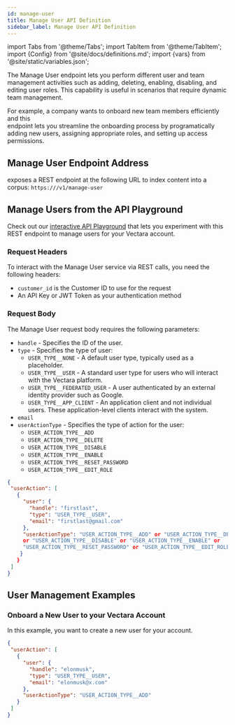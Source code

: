 ```yaml
---
id: manage-user
title: Manage User API Definition
sidebar_label: Manage User API Definition
---
```


import Tabs from '@theme/Tabs';
import TabItem from '@theme/TabItem';
import {Config} from '@site/docs/definitions.md';
import {vars} from '@site/static/variables.json';

The Manage User endpoint lets you perform different user and team management 
activities such as adding, deleting, enabling, disabling, and editing user 
roles. This capability is useful in scenarios that require dynamic team 
management.

For example, a company wants to onboard new team members efficiently and this  
endpoint lets you streamline the onboarding process by programatically 
adding new users, assigning appropriate roles, and setting up access 
permissions.

## Manage User Endpoint Address

<Config v="names.product"/> exposes a REST endpoint at the following URL
to index content into a corpus:
<code>https://<Config v="domains.rest.indexing"/>/v1/manage-user</code>

## Manage Users from the API Playground

Check out our [interactive API Playground](/docs/rest-api/create-user) that lets 
you experiment with this REST endpoint to manage users for your Vectara
account.


### Request Headers

To interact with the Manage User service via REST calls, you need the following headers:
* `customer_id` is the Customer ID to use for the request
* An API Key or JWT Token as your authentication method


### Request Body

The Manage User request body requires the following parameters:

* `handle` - Specifies the ID of the user.
* `type` - Specifies the type of user:
   -  `USER_TYPE__NONE` - A default user type, typically used as a placeholder.
   -  `USER_TYPE__USER` - A standard user type for users who will interact with the Vectara
      platform.
   -  `USER_TYPE__FEDERATED_USER` - A user authenticated by an external identity provider 
      such as Google.
   -  `USER_TYPE__APP_CLIENT` - An application client and not individual users. These 
      application-level clients interact with the system.
* `email`
* `userActionType` - Specifies the type of action for the user:
  -  `USER_ACTION_TYPE__ADD` 
  - `USER_ACTION_TYPE__DELETE`
  - `USER_ACTION_TYPE__DISABLE`
  - `USER_ACTION_TYPE__ENABLE`
  - `USER_ACTION_TYPE__RESET_PASSWORD`
  - `USER_ACTION_TYPE__EDIT_ROLE`

```json
{
 "userAction": [
   {
     "user": {
       "handle": "firstlast",
       "type": "USER_TYPE__USER",
       "email": "firstlast@gmail.com"
     },
     "userActionType": "USER_ACTION_TYPE__ADD" or "USER_ACTION_TYPE__DELETE" 
     or "USER_ACTION_TYPE__DISABLE" or "USER_ACTION_TYPE__ENABLE" or 
     "USER_ACTION_TYPE__RESET_PASSWORD" or "USER_ACTION_TYPE__EDIT_ROLE"
    }
   }
 ]
}
```

## User Management Examples

### Onboard a New User to your Vectara Account

In this example, you want to create a new user for your account.

```json
{
 "userAction": [
   {
     "user": {
       "handle": "elonmusk",
       "type": "USER_TYPE__USER",
       "email": "elonmusk@x.com"
     },
     "userActionType": "USER_ACTION_TYPE__ADD"
   }
 ]
}

```